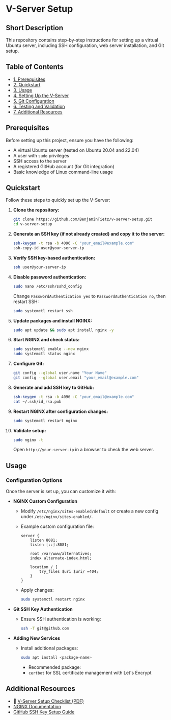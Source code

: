 # V-Server Setup

## Short Description

This repository contains step-by-step instructions for setting up a virtual Ubuntu server, including SSH configuration, web server installation, and Git setup.

## Table of Contents

- [1. Prerequisites](#prerequisites)
- [2. Quickstart](#quickstart)
- [3. Usage](#usage)
- [4. Setting Up the V-Server](docs/setup.md)
- [5. Git Configuration](docs/git.md)
- [6. Testing and Validation](docs/testing.md)
- [7. Additional Resources](#additional-resources)

## Prerequisites

Before setting up this project, ensure you have the following:

- A virtual Ubuntu server (tested on Ubuntu 20.04 and 22.04)
- A user with `sudo` privileges
- SSH access to the server
- A registered GitHub account (for Git integration)
- Basic knowledge of Linux command-line usage

## Quickstart

Follow these steps to quickly set up the V-Server:

1. **Clone the repository:**
   ```sh
   git clone https://github.com/BenjaminTietz/v-server-setup.git
   cd v-server-setup
   ```
2. **Generate an SSH key (if not already created) and copy it to the server:**
   ```sh
   ssh-keygen -t rsa -b 4096 -C "your_email@example.com"
   ssh-copy-id user@your-server-ip
   ```
3. **Verify SSH key-based authentication:**
   ```sh
   ssh user@your-server-ip
   ```
4. **Disable password authentication:**
   ```sh
   sudo nano /etc/ssh/sshd_config
   ```
   Change `PasswordAuthentication yes` to `PasswordAuthentication no`, then restart SSH:
   ```sh
   sudo systemctl restart ssh
   ```
5. **Update packages and install NGINX:**
   ```sh
   sudo apt update && sudo apt install nginx -y
   ```
6. **Start NGINX and check status:**
   ```sh
   sudo systemctl enable --now nginx
   sudo systemctl status nginx
   ```
7. **Configure Git:**
   ```sh
   git config --global user.name "Your Name"
   git config --global user.email "your_email@example.com"
   ```
8. **Generate and add SSH key to GitHub:**
   ```sh
   ssh-keygen -t rsa -b 4096 -C "your_email@example.com"
   cat ~/.ssh/id_rsa.pub
   ```
9. **Restart NGINX after configuration changes:**
   ```sh
   sudo systemctl restart nginx
   ```
10. **Validate setup:**
    ```sh
    sudo nginx -t
    ```
    Open `http://your-server-ip` in a browser to check the web server.

## Usage

### Configuration Options

Once the server is set up, you can customize it with:

- **NGINX Custom Configuration**

  - Modify `/etc/nginx/sites-enabled/default` or create a new config under `/etc/nginx/sites-enabled/`.
  - Example custom configuration file:

    ```nginx
    server {
        listen 8081;
        listen [::]:8081;

        root /var/www/alternatives;
        index alternate-index.html;

        location / {
            try_files $uri $uri/ =404;
        }
    }
    ```

  - Apply changes:
    ```sh
    sudo systemctl restart nginx
    ```

- **Git SSH Key Authentication**
  - Ensure SSH authentication is working:
    ```sh
    ssh -T git@github.com
    ```
- **Adding New Services**

  - Install additional packages:

    ```sh
    sudo apt install <package-name>
    ```

    - Recommended package:
    - `certbot` for SSL certificate management with Let's Encrypt

## Additional Resources

- 📄 [V-Server Setup Checklist (PDF)](docs/v-server-checklist.pdf)
- [NGINX Documentation](https://nginx.org/en/docs/)
- [GitHub SSH Key Setup Guide](https://docs.github.com/en/authentication/connecting-to-github-with-ssh)
